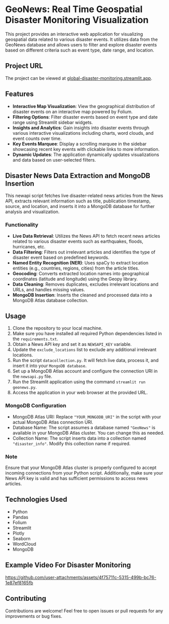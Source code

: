 
# GeoNews: Real Time Geospatial Disaster Monitoring Visualization

This project provides an interactive web application for visualizing geospatial data related to various disaster events. It utilizes data from the GeoNews database and allows users to filter and explore disaster events based on different criteria such as event type, date range, and location.


## Project URL

The project can be viewed at [global-disaster-monitoring.streamlit.app](https://global-disaster-monitoring.streamlit.app).

## Features

- **Interactive Map Visualization**: View the geographical distribution of disaster events on an interactive map powered by Folium.
- **Filtering Options**: Filter disaster events based on event type and date range using Streamlit sidebar widgets.
- **Insights and Analytics**: Gain insights into disaster events through various interactive visualizations including charts, word clouds, and event counts over time.
- **Key Events Marquee**: Display a scrolling marquee in the sidebar showcasing recent key events with clickable links to more information.
- **Dynamic Updates**: The application dynamically updates visualizations and data based on user-selected filters.

## Disaster News Data Extraction and MongoDB Insertion

This newapi script fetches live disaster-related news articles from the News API, extracts relevant information such as title, publication timestamp, source, and location, and inserts it into a MongoDB database for further analysis and visualization.

### Functionality

- **Live Data Retrieval**: Utilizes the News API to fetch recent news articles related to various disaster events such as earthquakes, floods, hurricanes, etc.
- **Data Filtering**: Filters out irrelevant articles and identifies the type of disaster event based on predefined keywords.
- **Named Entity Recognition (NER)**: Uses spaCy to extract location entities (e.g., countries, regions, cities) from the article titles.
- **Geocoding**: Converts extracted location names into geographical coordinates (latitude and longitude) using the Geopy library.
- **Data Cleaning**: Removes duplicates, excludes irrelevant locations and URLs, and handles missing values.
- **MongoDB Insertion**: Inserts the cleaned and processed data into a MongoDB Atlas database collection.

## Usage

1. Clone the repository to your local machine.
2. Make sure you have installed all required Python dependencies listed in the `requirements.txt`.
3. Obtain a News API key and set it as `NEWSAPI_KEY` variable.
4. Update the `exclude_locations` list to exclude any additional irrelevant locations.
5. Run the script `datacollection.py`. It will fetch live data, process it, and insert it into your `MongoDB database`.
6. Set up a MongoDB Atlas account and configure the connection URI in the `newsapi.py` file.
7. Run the Streamlit application using the command `streamlit run geonews.py`.
8. Access the application in your web browser at the provided URL.

### MongoDB Configuration

- MongoDB Atlas URI: Replace `"YOUR_MONGODB_URI"` in the script with your actual MongoDB Atlas connection URI.
- Database Name: The script assumes a database named `"GeoNews"` is available in your MongoDB Atlas cluster. You can change this as needed.
- Collection Name: The script inserts data into a collection named `"disaster_info"`. Modify this collection name if required.

### Note

Ensure that your MongoDB Atlas cluster is properly configured to accept incoming connections from your Python script. Additionally, make sure your News API key is valid and has sufficient permissions to access news articles.


## Technologies Used

- Python
- Pandas
- Folium
- Streamlit
- Plotly
- Seaborn
- WordCloud
- MongoDB

## Example Video For Disaster Monitoring

https://github.com/user-attachments/assets/4f75711c-5315-499b-bc76-1e87ef8165fb




## Contributing

Contributions are welcome! Feel free to open issues or pull requests for any improvements or bug fixes.

